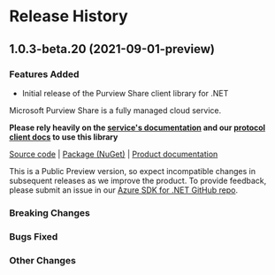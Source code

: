 # Release History

## 1.0.3-beta.20 (2021-09-01-preview)

### Features Added

- Initial release of the Purview Share client library for .NET

Microsoft Purview Share is a fully managed cloud service.

**Please rely heavily on the [service's documentation](https://docs.microsoft.com/azure/purview/concept-data-share) and our [protocol client docs](https://aka.ms/azsdk/net/protocol/quickstart) to use this library**

[Source code](https://azure.microsoft.com/services/purview/) | [Package (NuGet)](https://www.nuget.org/packages?q=Azure.Analytics.Purview.Share) | [Product documentation](https://docs.microsoft.com/azure/purview/concept-data-share)

This is a Public Preview version, so expect incompatible changes in subsequent releases as we improve the product. To provide feedback, please submit an issue in our [Azure SDK for .NET GitHub repo](https://github.com/Azure/azure-sdk-for-net/issues).

### Breaking Changes

### Bugs Fixed

### Other Changes
